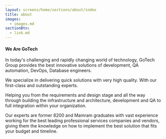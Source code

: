 ```yaml
---
layout: screens/home/sections/about/index
title: about
images:
  - images.md
sectionBtn:
  - link.md
---
```


#### We Are GoTech

In today's challenging and rapidly changing world of technology, GoTech Group provides the best innovative solutions of development, QA automation, DevOps, Database engineers.

We specialize in delivering quick solutions with very high quality. With our first-class and outstanding experts.

Helping you from the requirements and design stage and all the way through building the infrastructure and architecture, development and QA to full integration within your organization.

Our experts are former 8200 and Mamram graduates with vast experience working for the best leading professional services companies and vendors, giving them the knowledge on how to implement the best solution that fits your budget and timeline.
